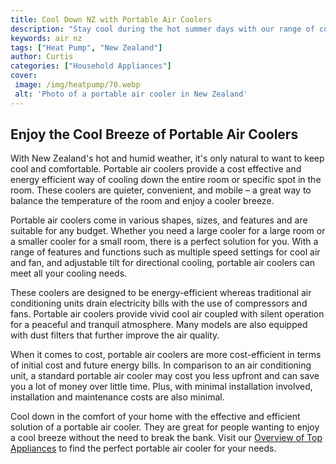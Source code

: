 ```yaml
---
title: Cool Down NZ with Portable Air Coolers
description: "Stay cool during the hot summer days with our range of compact and portable air coolers Get the perfect temperature to beat the heat no matter where you are in NZ"
keywords: air nz
tags: ["Heat Pump", "New Zealand"]
author: Curtis
categories: ["Household Appliances"]
cover: 
 image: /img/heatpump/70.webp
 alt: 'Photo of a portable air cooler in New Zealand'
---
```

## Enjoy the Cool Breeze of Portable Air Coolers

With New Zealand's hot and humid weather, it's only natural to want to keep cool and comfortable. Portable air coolers provide a cost effective and energy efficient way of cooling down the entire room or specific spot in the room. These coolers are quieter, convenient, and mobile – a great way to balance the temperature of the room and enjoy a cooler breeze.

Portable air coolers come in various shapes, sizes, and features and are suitable for any budget. Whether you need a large cooler for a large room or a smaller cooler for a small room, there is a perfect solution for you. With a range of features and functions such as multiple speed settings for cool air and fan, and adjustable tilt for directional cooling, portable air coolers can meet all your cooling needs.

These coolers are designed to be energy-efficient whereas traditional air conditioning units drain electricity bills with the use of compressors and fans. Portable air coolers provide vivid cool air coupled with silent operation for a peaceful and tranquil atmosphere. Many models are also equipped with dust filters that further improve the air quality.

When it comes to cost, portable air coolers are more cost-efficient in terms of initial cost and future energy bills. In comparison to an air conditioning unit, a standard portable air cooler may cost you less upfront and can save you a lot of money over little time. Plus, with minimal installation involved, installation and maintenance costs are also minimal. 

Cool down in the comfort of your home with the effective and efficient solution of a portable air cooler. They are great for people wanting to enjoy a cool breeze without the need to break the bank. Visit our [Overview of Top Appliances](./pages/appliance-overview) to find the perfect portable air cooler for your needs.
